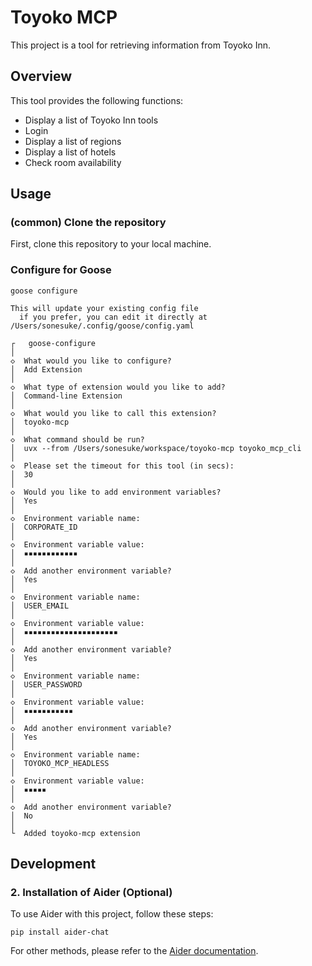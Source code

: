 # Toyoko MCP

This project is a tool for retrieving information from Toyoko Inn.

## Overview

This tool provides the following functions:

*   Display a list of Toyoko Inn tools
*   Login
*   Display a list of regions
*   Display a list of hotels
*   Check room availability

## Usage

### (common) Clone the repository

First, clone this repository to your local machine.


### Configure for Goose

```
goose configure

This will update your existing config file
  if you prefer, you can edit it directly at /Users/sonesuke/.config/goose/config.yaml

┌   goose-configure 
│
◇  What would you like to configure?
│  Add Extension 
│
◇  What type of extension would you like to add?
│  Command-line Extension 
│
◇  What would you like to call this extension?
│  toyoko-mcp
│
◇  What command should be run?
│  uvx --from /Users/sonesuke/workspace/toyoko-mcp toyoko_mcp_cli
│
◇  Please set the timeout for this tool (in secs):
│  30
│
◇  Would you like to add environment variables?
│  Yes 
│
◇  Environment variable name:
│  CORPORATE_ID
│
◇  Environment variable value:
│  ▪▪▪▪▪▪▪▪▪▪▪▪
│
◇  Add another environment variable?
│  Yes 
│
◇  Environment variable name:
│  USER_EMAIL
│
◇  Environment variable value:
│  ▪▪▪▪▪▪▪▪▪▪▪▪▪▪▪▪▪▪▪▪▪
│
◇  Add another environment variable?
│  Yes 
│
◇  Environment variable name:
│  USER_PASSWORD
│
◇  Environment variable value:
│  ▪▪▪▪▪▪▪▪▪▪▪
│
◇  Add another environment variable?
│  Yes 
│
◇  Environment variable name:
│  TOYOKO_MCP_HEADLESS
│
◇  Environment variable value:
│  ▪▪▪▪▪
│
◇  Add another environment variable?
│  No 
│
└  Added toyoko-mcp extension
```


## Development

### 2. Installation of Aider (Optional)

To use Aider with this project, follow these steps:

```
pip install aider-chat 
```

For other methods, please refer to the [Aider documentation](https://aider-chat.github.io/aider-docs/).

